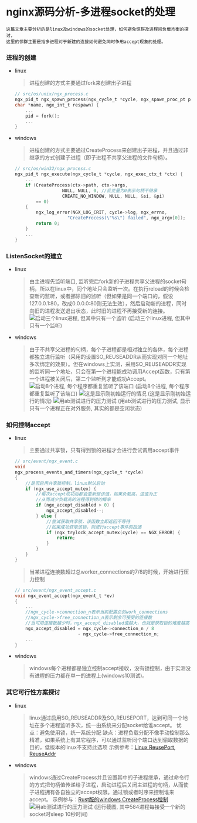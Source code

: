 # nginx源码分析-多进程socket的处理

    这篇文章主要分析的是linux及windows的socket处理，如何避免惊群及进程间负载均衡的探讨，
    这里的惊群主要是指多进程对于新建的连接如何避免同时争用accept现象的处理。

### 进程的创建
* linux
    > 进程创建的方式主要通过fork来创建出子进程

    ```c
    // src/os/unix/ngx_process.c
    ngx_pid_t ngx_spawn_process(ngx_cycle_t *cycle, ngx_spawn_proc_pt proc, void *data,
    char *name, ngx_int_t respawn) {
        ...
        pid = fork();
        ...
    }
    ```
* windows
    > 进程创建的方式主要通过CreateProcess来创建出子进程，并且通过非继承的方式创建子进程（即子进程不共享父进程的文件句柄）。

    ```c
    // src/os/win32/ngx_process.c
    ngx_pid_t ngx_execute(ngx_cycle_t *cycle, ngx_exec_ctx_t *ctx) {
        ...
        if (CreateProcess(ctx->path, ctx->args,
                      NULL, NULL, 0, //此变量为0表示句柄不继承
                      CREATE_NO_WINDOW, NULL, NULL, &si, &pi)
            == 0)
        {
            ngx_log_error(NGX_LOG_CRIT, cycle->log, ngx_errno,
                        "CreateProcess(\"%s\") failed", ngx_argv[0]);
            return 0;
        }
        ...
    }
   ```

### ListenSocket的建立
* linux
    > 由主进程先监听端口, 监听完后fork新的子进程共享父进程的socket句柄，所以在linux中，同个地址只会监听一次。在执行reload的时候会检查新的监听，或者挪除旧的监听（但如果是同一个端口的，假设127.0.0.1:80，改成0.0.0.0:80则无法生效），然后启动新的进程，同时向旧的进程发送退出状态，此时旧的进程不再接受新的连接。
    ![启动三个linux进程, 但其中只有一个监听](https://raw.githubusercontent.com/tickbh/blogdoc/master/nginx-accept/linux_nginx_process_accept.jpg)
    (启动三个linux进程, 但其中只有一个监听)
    
* windows
    > 由于不共享父进程的句柄，每个子进程都是相对独立的各体，每个进程都独立进行监听（采用的设置SO_REUSEADDR从而实现对同一个地址多次绑定的效果）。但在windows上实测，采用SO_REUSEADDR实现的监听同一个地址，只会在第一个进程能成功调用Accept函数，只有第一个进程被关闭后，第二个监听到才能成功Accept。
    ![启动8个进程, 每个程序都重复监听了该端口](https://raw.githubusercontent.com/tickbh/blogdoc/master/nginx-accept/windows_listen_88.jpg)
    (启动8个进程, 每个程序都重复监听了该端口)
    ![这是显示刚初始运行的情况](https://raw.githubusercontent.com/tickbh/blogdoc/master/nginx-accept/windows_init_success.jpg)
    (这是显示刚初始运行的情况)
    ![用ab测试进行的压力测试](https://raw.githubusercontent.com/tickbh/blogdoc/master/nginx-accept/windows_test_connection.jpg)
    (用ab测试进行的压力测试, 显示只有一个进程正在对外服务, 其实的都是空闲状态)

### 如何控制accept
* linux
    > 主要通过共享锁，只有得到锁的进程才会进行尝试调用accept事件

    ```c
    // src/event/ngx_event.c
    void
    ngx_process_events_and_timers(ngx_cycle_t *cycle)
    {
        //是否启用共享锁控制，linux默认启动
        if (ngx_use_accept_mutex) {
            //每次accept成功后都会重新赋该值，如果负载高，这值为正
            //从而减少负载高的进程得到锁的概率
            if (ngx_accept_disabled > 0) {
                ngx_accept_disabled--;
            } else {
                //尝试获取共享锁，该函数立即返回不等待
                //如果成功获取该锁，则进行accept事件的投递
                if (ngx_trylock_accept_mutex(cycle) == NGX_ERROR) {
                    return;
                }
            }
        }
    }
    ````
    > 当某进程连接数超过总worker_connections的7/8的时候，开始进行压力控制

    ```c
    // src/event/ngx_event_accept.c
    void ngx_event_accept(ngx_event_t *ev)
    {
        ...
        //ngx_cycle->connection_n表示当前配置总的work_connections
        //ngx_cycle->free_connection_n表示剩余可接受的连接数
        //当可用连接数越少时，ngx_accept_disabled值越大，也就是获取锁的难度越高
        ngx_accept_disabled = ngx_cycle->connection_n / 8
                            - ngx_cycle->free_connection_n;
        ...
    }
    ```
    
* windows
    > windows每个进程都是独立控制accept接收，没有锁控制，由于实测没有进程的压力都在单一的进程上(windows10测试)。

### 其它可行性方案探讨
* linux
    > linux通过启用SO_REUSEADDR及SO_REUSEPORT，达到可同一个地址在多个进程监听多次，统一由系统来分配socket给谁accept。
    优点：避免使用锁，统一系统分配
    缺点：进程负载分配不像手动控制那么精准，如果系统上有其它程序，可以通过监听同个端口达到偷取数据的目的，低版本的linux不支持此选项
    示例参考：[Linux ReusePort, ReuseAddr](https://raw.githubusercontent.com/tickbh/blogdoc/master/nginx-accept/linux_reuseaddr.c)
* windows
    > windows通过CreateProcess并且设置其中的子进程继承，通过命令行的方式把句柄值传递给子进程，启动进程后关闭主进程的句柄，从而使子进程拥有各自独立的accept权限。通过锁或者时序来控制谁来accept。
    示例参与：[Rust版的windows CreateProcess控制](https://github.com/tickbh/blogdoc/tree/master/nginx-accept/windows_rust)
    ![用ab测试进行的压力测试](https://raw.githubusercontent.com/tickbh/blogdoc/master/nginx-accept/windows_createprocess_sub.jpg)
    (运行截图, 其中584进程每接受一个新的socket时sleep 10秒时间)